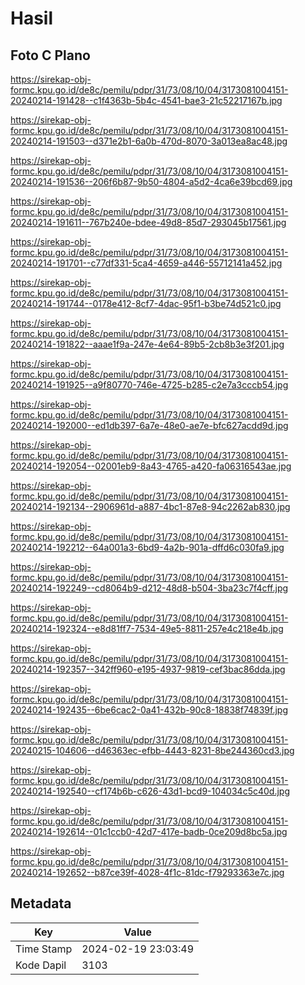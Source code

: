 # Hasil

## Foto C Plano

https://sirekap-obj-formc.kpu.go.id/de8c/pemilu/pdpr/31/73/08/10/04/3173081004151-20240214-191428--c1f4363b-5b4c-4541-bae3-21c52217167b.jpg

https://sirekap-obj-formc.kpu.go.id/de8c/pemilu/pdpr/31/73/08/10/04/3173081004151-20240214-191503--d371e2b1-6a0b-470d-8070-3a013ea8ac48.jpg

https://sirekap-obj-formc.kpu.go.id/de8c/pemilu/pdpr/31/73/08/10/04/3173081004151-20240214-191536--206f6b87-9b50-4804-a5d2-4ca6e39bcd69.jpg

https://sirekap-obj-formc.kpu.go.id/de8c/pemilu/pdpr/31/73/08/10/04/3173081004151-20240214-191611--767b240e-bdee-49d8-85d7-293045b17561.jpg

https://sirekap-obj-formc.kpu.go.id/de8c/pemilu/pdpr/31/73/08/10/04/3173081004151-20240214-191701--c77df331-5ca4-4659-a446-55712141a452.jpg

https://sirekap-obj-formc.kpu.go.id/de8c/pemilu/pdpr/31/73/08/10/04/3173081004151-20240214-191744--0178e412-8cf7-4dac-95f1-b3be74d521c0.jpg

https://sirekap-obj-formc.kpu.go.id/de8c/pemilu/pdpr/31/73/08/10/04/3173081004151-20240214-191822--aaae1f9a-247e-4e64-89b5-2cb8b3e3f201.jpg

https://sirekap-obj-formc.kpu.go.id/de8c/pemilu/pdpr/31/73/08/10/04/3173081004151-20240214-191925--a9f80770-746e-4725-b285-c2e7a3cccb54.jpg

https://sirekap-obj-formc.kpu.go.id/de8c/pemilu/pdpr/31/73/08/10/04/3173081004151-20240214-192000--ed1db397-6a7e-48e0-ae7e-bfc627acdd9d.jpg

https://sirekap-obj-formc.kpu.go.id/de8c/pemilu/pdpr/31/73/08/10/04/3173081004151-20240214-192054--02001eb9-8a43-4765-a420-fa06316543ae.jpg

https://sirekap-obj-formc.kpu.go.id/de8c/pemilu/pdpr/31/73/08/10/04/3173081004151-20240214-192134--2906961d-a887-4bc1-87e8-94c2262ab830.jpg

https://sirekap-obj-formc.kpu.go.id/de8c/pemilu/pdpr/31/73/08/10/04/3173081004151-20240214-192212--64a001a3-6bd9-4a2b-901a-dffd6c030fa9.jpg

https://sirekap-obj-formc.kpu.go.id/de8c/pemilu/pdpr/31/73/08/10/04/3173081004151-20240214-192249--cd8064b9-d212-48d8-b504-3ba23c7f4cff.jpg

https://sirekap-obj-formc.kpu.go.id/de8c/pemilu/pdpr/31/73/08/10/04/3173081004151-20240214-192324--e8d81ff7-7534-49e5-8811-257e4c218e4b.jpg

https://sirekap-obj-formc.kpu.go.id/de8c/pemilu/pdpr/31/73/08/10/04/3173081004151-20240214-192357--342ff960-e195-4937-9819-cef3bac86dda.jpg

https://sirekap-obj-formc.kpu.go.id/de8c/pemilu/pdpr/31/73/08/10/04/3173081004151-20240214-192435--6be6cac2-0a41-432b-90c8-18838f74839f.jpg

https://sirekap-obj-formc.kpu.go.id/de8c/pemilu/pdpr/31/73/08/10/04/3173081004151-20240215-104606--d46363ec-efbb-4443-8231-8be244360cd3.jpg

https://sirekap-obj-formc.kpu.go.id/de8c/pemilu/pdpr/31/73/08/10/04/3173081004151-20240214-192540--cf174b6b-c626-43d1-bcd9-104034c5c40d.jpg

https://sirekap-obj-formc.kpu.go.id/de8c/pemilu/pdpr/31/73/08/10/04/3173081004151-20240214-192614--01c1ccb0-42d7-417e-badb-0ce209d8bc5a.jpg

https://sirekap-obj-formc.kpu.go.id/de8c/pemilu/pdpr/31/73/08/10/04/3173081004151-20240214-192652--b87ce39f-4028-4f1c-81dc-f79293363e7c.jpg


## Metadata

| Key        | Value               |
| ---------- | ------------------- |
| Time Stamp | 2024-02-19 23:03:49 |
| Kode Dapil | 3103                |



